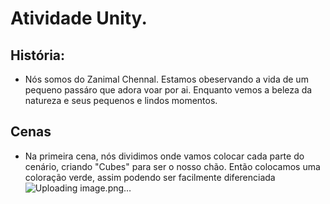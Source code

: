 # Atividade Unity.

## História:
- Nós somos do Zanimal Chennal. Estamos obeservando a vida de um pequeno passáro que adora voar por ai. Enquanto vemos a beleza da natureza e seus pequenos e lindos momentos.

## Cenas
- Na primeira cena, nós dividimos onde vamos colocar cada parte do cenário, criando "Cubes" para ser o nosso chão. Então colocamos uma coloração verde, assim podendo ser facilmente diferenciada
![Uploading image.png…]()
